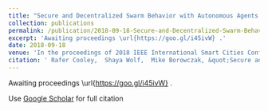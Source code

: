 ```yaml
---
title: "Secure and Decentralized Swarm Behavior with Autonomous Agents for Smart Cities"
collection: publications
permalink: /publication/2018-09-18-Secure-and-Decentralized-Swarm-Behavior-with-Autonomous-Agents-for-Smart-Cities
excerpt: 'Awaiting proceedings \url{https://goo.gl/i45ivW} .'
date: 2018-09-18
venue: 'In the proceedings of 2018 IEEE International Smart Cities Conference (ISC2 2018)'
citation: ' Rafer Cooley,  Shaya Wolf,  Mike Borowczak, &quot;Secure and Decentralized Swarm Behavior with Autonomous Agents for Smart Cities.&quot; In the proceedings of 2018 IEEE International Smart Cities Conference (ISC2 2018), 2018.'
---
```

Awaiting proceedings \url{https://goo.gl/i45ivW} .

Use [Google Scholar](https://scholar.google.com/scholar?q=Secure+and+Decentralized+Swarm+Behavior+with+Autonomous+Agents+for+Smart+Cities) for full citation